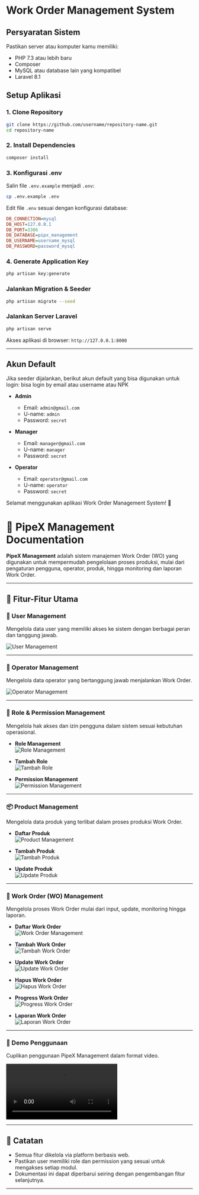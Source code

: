 # Work Order Management System

## Persyaratan Sistem
Pastikan server atau komputer kamu memiliki:
- PHP 7.3 atau lebih baru
- Composer
- MySQL atau database lain yang kompatibel
- Laravel 8.1

## Setup Aplikasi

### 1. Clone Repository
```bash
git clone https://github.com/username/repository-name.git
cd repository-name
```

### 2. Install Dependencies
```bash
composer install
```

### 3. Konfigurasi **.env**
Salin file `.env.example` menjadi `.env`:
```bash
cp .env.example .env
```
Edit file `.env` sesuai dengan konfigurasi database:
```ini
DB_CONNECTION=mysql
DB_HOST=127.0.0.1
DB_PORT=3306
DB_DATABASE=pipx_management
DB_USERNAME=username_mysql
DB_PASSWORD=password_mysql
```

### 4. Generate Application Key
```bash
php artisan key:generate
```

### Jalankan Migration & Seeder
```bash
php artisan migrate --seed
```

### Jalankan Server Laravel
```bash
php artisan serve
```
Akses aplikasi di browser: `http://127.0.0.1:8000`

---

## Akun Default
Jika seeder dijalankan, berikut akun default yang bisa digunakan untuk login:
bisa login by email atau username atau NPK

- **Admin**
  - Email: `admin@gmail.com`
  - U-name: `admin`
  - Password: `secret`

- **Manager**
  - Email: `manager@gmail.com`
  - U-name: `manager`
  - Password: `secret`

- **Operator**
  - Email: `operator@gmail.com`
  - U-name: `operator`
  - Password: `secret`

Selamat menggunakan aplikasi Work Order Management System! 🚀


# 📄 PipeX Management Documentation

**PipeX Management** adalah sistem manajemen Work Order (WO) yang digunakan untuk mempermudah pengelolaan proses produksi, mulai dari pengaturan pengguna, operator, produk, hingga monitoring dan laporan Work Order.

---

## 🚀 Fitur-Fitur Utama

### 👤 User Management  
Mengelola data user yang memiliki akses ke sistem dengan berbagai peran dan tanggung jawab.

![User Management](public/readme/users_management.png)

---

### 👥 Operator Management  
Mengelola data operator yang bertanggung jawab menjalankan Work Order.

![Operator Management](public/readme/operator.png)

---

### 🔐 Role & Permission Management  
Mengelola hak akses dan izin pengguna dalam sistem sesuai kebutuhan operasional.

- **Role Management**  
  ![Role Management](public/readme/role_management.png)

- **Tambah Role**  
  ![Tambah Role](public/readme/role_add.png)

- **Permission Management**  
  ![Permission Management](public/readme/permission_management.png)

---

### 📦 Product Management  
Mengelola data produk yang terlibat dalam proses produksi Work Order.

- **Daftar Produk**  
  ![Product Management](public/readme/product_management.png)

- **Tambah Produk**  
  ![Tambah Produk](public/readme/product_management_add.png)

- **Update Produk**  
  ![Update Produk](public/readme/product_management_update.png)

---

### 📝 Work Order (WO) Management  
Mengelola proses Work Order mulai dari input, update, monitoring hingga laporan.

- **Daftar Work Order**  
  ![Work Order Management](public/readme/wo_management.png)

- **Tambah Work Order**  
  ![Tambah Work Order](public/readme/wo_management_add.png)

- **Update Work Order**  
  ![Update Work Order](public/readme/wo_management_update.png)

- **Hapus Work Order**  
  ![Hapus Work Order](public/readme/wo_management_delete.png)

- **Progress Work Order**  
  ![Progress Work Order](public/readme/wo_management_progress.png)

- **Laporan Work Order**  
  ![Laporan Work Order](public/readme/wo_management_report.png)

---

### 🎥 Demo Penggunaan  
Cuplikan penggunaan PipeX Management dalam format video.

![Operator Demo](public/readme/operator.webm)

---

## 📌 Catatan
- Semua fitur dikelola via platform berbasis web.
- Pastikan user memiliki role dan permission yang sesuai untuk mengakses setiap modul.
- Dokumentasi ini dapat diperbarui seiring dengan pengembangan fitur selanjutnya.

---
